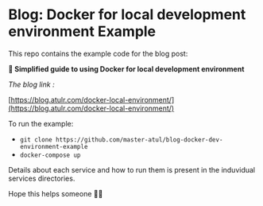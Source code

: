 # Blog: Docker for local development environment Example

This repo contains the example code for the blog post:

**🐳 Simplified guide to using Docker for local development environment**

_The blog link :_

[https://blog.atulr.com/docker-local-environment/](https://blog.atulr.com/docker-local-environment/)

To run the example:

- `git clone https://github.com/master-atul/blog-docker-dev-environment-example`
- `docker-compose up`

Details about each service and how to run them is present in the induvidual services directories.

Hope this helps someone 🎉🌮
